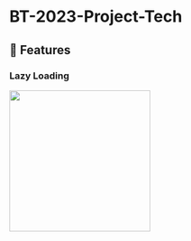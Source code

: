 # BT-2023-Project-Tech


## :wrench: Features 


### Lazy Loading

<img width='250px' src='https://github.com/samclarkb/BT-2023-Project-Tech/blob/main/matchingApp/public/gif/lazyLoad.gif'>


